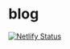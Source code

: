 # blog

[![Netlify Status](https://api.netlify.com/api/v1/badges/fbb34d41-d04c-4a58-bec7-09b8aa63bcc0/deploy-status)](https://app.netlify.com/sites/wonderful-nightingale-a3030c/deploys)
